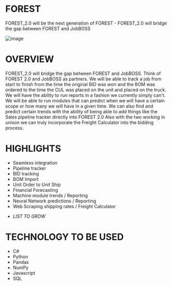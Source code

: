 # FOREST
FOREST_2.0 will be the next generation of FOREST - FOREST_2.0 will bridge the gap between FOREST and JobBOSS

![image](https://user-images.githubusercontent.com/106495422/205424263-88ebd56b-8431-418a-8d56-3125c68349c2.png)    

# OVERVIEW    
FOREST_2.0 will bridge the gap between FOREST and JobBOSS. Think of FOREST 2.0 and JobBOSS as partners. We will be able to track a job from start to finish from the time the original BID was won and the BOM was ordered to the time the CUL was placed on the unit and placed on the truck. We will have the ability to run reports in a fashion we currently simply can't. We will be able to run modules that can predict when we will have a certain scope or how many we will have in a given time. We can also find and predict certain trends with the ability of being able to add things like the Sales pipeline tracker directly into FOREST 2.0 Also with the two working in unison we can truly incorporate the Freight Calculator into the bidding process.

# HIGHLIGHTS
-	Seamless integration
-	Pipeline tracker
-	BID tracking 
-	BOM Import 
-	Unit Order to Unit Ship
-	Financial Forecasting
-	Machine module trends / Reporting
-	Neural Network predictions / Reporting
-	Web Scraping shipping rates / Freight Calculator 
* *LIST TO GROW*

# TECHNOLOGY TO BE USED 
- C#
- Python
- Pandas
- NumPy
- Javascript
- SQL




